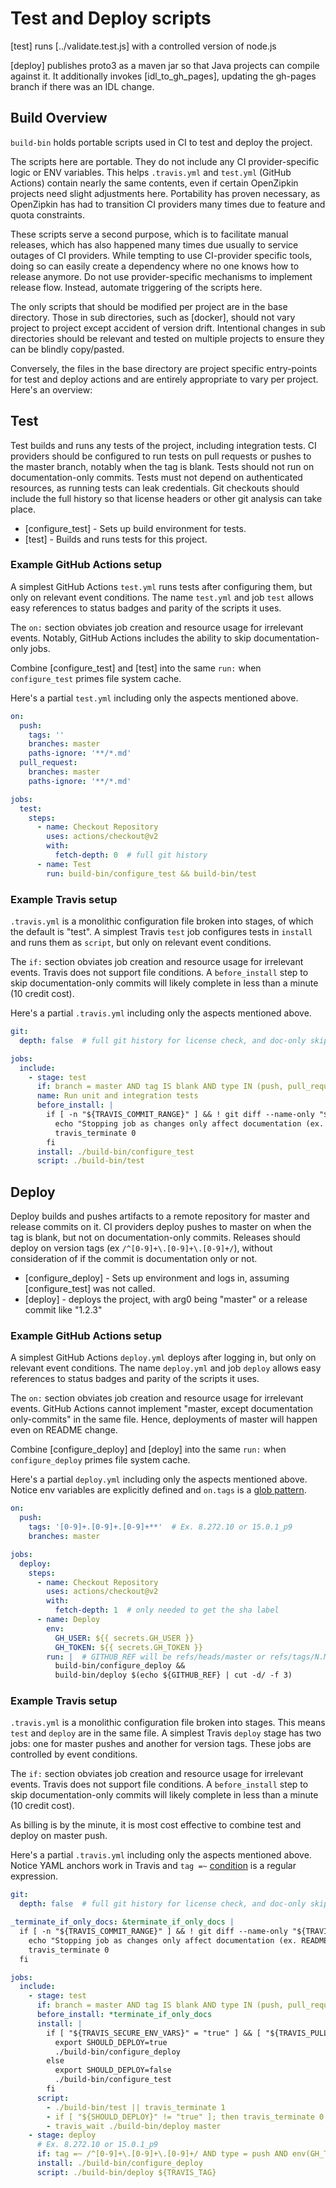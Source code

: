 # Test and Deploy scripts

[test] runs [../validate.test.js] with a controlled version of node.js

[deploy] publishes proto3 as a maven jar so that Java projects can compile against it. It
additionally invokes [idl_to_gh_pages], updating the gh-pages branch if there was an IDL change.

[//]: # (Below here should be standard for all projects)

## Build Overview
`build-bin` holds portable scripts used in CI to test and deploy the project.

The scripts here are portable. They do not include any CI provider-specific logic or ENV variables.
This helps `.travis.yml` and `test.yml` (GitHub Actions) contain nearly the same contents, even if
certain OpenZipkin projects need slight adjustments here. Portability has proven necessary, as
OpenZipkin has had to transition CI providers many times due to feature and quota constraints.

These scripts serve a second purpose, which is to facilitate manual releases, which has also
happened many times due usually to service outages of CI providers. While tempting to use
CI-provider specific tools, doing so can easily create a dependency where no one knows how to
release anymore. Do not use provider-specific mechanisms to implement release flow. Instead,
automate triggering of the scripts here.

The only scripts that should be modified per project are in the base directory. Those in sub
directories, such as [docker], should not vary project to project except accident of version drift.
Intentional changes in sub directories should be relevant and tested on multiple projects to ensure
they can be blindly copy/pasted.

Conversely, the files in the base directory are project specific entry-points for test and deploy
actions and are entirely appropriate to vary per project. Here's an overview:

## Test

Test builds and runs any tests of the project, including integration tests. CI providers should be
configured to run tests on pull requests or pushes to the master branch, notably when the tag is
blank. Tests should not run on documentation-only commits. Tests must not depend on authenticated
resources, as running tests can leak credentials. Git checkouts should include the full history so
that license headers or other git analysis can take place.

 * [configure_test] - Sets up build environment for tests.
 * [test] - Builds and runs tests for this project.

### Example GitHub Actions setup

A simplest GitHub Actions `test.yml` runs tests after configuring them, but only on relevant event
conditions. The name `test.yml` and job `test` allows easy references to status badges and parity of
the scripts it uses.

The `on:` section obviates job creation and resource usage for irrelevant events. Notably, GitHub
Actions includes the ability to skip documentation-only jobs.

Combine [configure_test] and [test] into the same `run:` when `configure_test` primes file system
cache.

Here's a partial `test.yml` including only the aspects mentioned above.
```yaml
on:
  push:
    tags: ''
    branches: master
    paths-ignore: '**/*.md'
  pull_request:
    branches: master
    paths-ignore: '**/*.md'

jobs:
  test:
    steps:
      - name: Checkout Repository
        uses: actions/checkout@v2
        with:
          fetch-depth: 0  # full git history
      - name: Test
        run: build-bin/configure_test && build-bin/test
```

### Example Travis setup
`.travis.yml` is a monolithic configuration file broken into stages, of which the default is "test".
A simplest Travis `test` job configures tests in `install` and runs them as `script`, but only on
relevant event conditions.

The `if:` section obviates job creation and resource usage for irrelevant events. Travis does not
support file conditions. A `before_install` step to skip documentation-only commits will likely
complete in less than a minute (10 credit cost).

Here's a partial `.travis.yml` including only the aspects mentioned above.
```yaml
git:
  depth: false  # full git history for license check, and doc-only skipping

jobs:
  include:
    - stage: test
      if: branch = master AND tag IS blank AND type IN (push, pull_request)
      name: Run unit and integration tests
      before_install: |
        if [ -n "${TRAVIS_COMMIT_RANGE}" ] && ! git diff --name-only "${TRAVIS_COMMIT_RANGE}" -- | grep -qv '\.md$'; then
          echo "Stopping job as changes only affect documentation (ex. README.md)"
          travis_terminate 0
        fi
      install: ./build-bin/configure_test
      script: ./build-bin/test
```

## Deploy

Deploy builds and pushes artifacts to a remote repository for master and release commits on it. CI
providers deploy pushes to master on when the tag is blank, but not on documentation-only commits.
Releases should deploy on version tags (ex `/^[0-9]+\.[0-9]+\.[0-9]+/`), without consideration of if
the commit is documentation only or not.

 * [configure_deploy] - Sets up environment and logs in, assuming [configure_test] was not called.
 * [deploy] - deploys the project, with arg0 being "master" or a release commit like "1.2.3"

### Example GitHub Actions setup

A simplest GitHub Actions `deploy.yml` deploys after logging in, but only on relevant event
conditions. The name `deploy.yml` and job `deploy` allows easy references to status badges and
parity of the scripts it uses.

The `on:` section obviates job creation and resource usage for irrelevant events. GitHub Actions
cannot implement "master, except documentation only-commits" in the same file. Hence, deployments of
master will happen even on README change.

Combine [configure_deploy] and [deploy] into the same `run:` when `configure_deploy` primes file
system cache.

Here's a partial `deploy.yml` including only the aspects mentioned above. Notice env variables are
explicitly defined and `on.tags` is a [glob pattern](https://docs.github.com/en/free-pro-team@latest/actions/reference/workflow-syntax-for-github-actions#filter-pattern-cheat-sheet).
```yaml
on:
  push:
    tags: '[0-9]+.[0-9]+.[0-9]+**'  # Ex. 8.272.10 or 15.0.1_p9
    branches: master

jobs:
  deploy:
    steps:
      - name: Checkout Repository
        uses: actions/checkout@v2
        with:
          fetch-depth: 1  # only needed to get the sha label
      - name: Deploy
        env:
          GH_USER: ${{ secrets.GH_USER }}
          GH_TOKEN: ${{ secrets.GH_TOKEN }}
        run: |  # GITHUB_REF will be refs/heads/master or refs/tags/N.M.L
          build-bin/configure_deploy &&
          build-bin/deploy $(echo ${GITHUB_REF} | cut -d/ -f 3)
```

### Example Travis setup
`.travis.yml` is a monolithic configuration file broken into stages. This means `test` and `deploy`
are in the same file. A simplest Travis `deploy` stage has two jobs: one for master pushes and
another for version tags. These jobs are controlled by event conditions.

The `if:` section obviates job creation and resource usage for irrelevant events. Travis does not
support file conditions. A `before_install` step to skip documentation-only commits will likely
complete in less than a minute (10 credit cost).

As billing is by the minute, it is most cost effective to combine test and deploy on master push.

Here's a partial `.travis.yml` including only the aspects mentioned above. Notice YAML anchors work
in Travis and `tag =~` [condition](https://github.com/travis-ci/travis-conditions) is a regular
expression.
```yaml
git:
  depth: false  # full git history for license check, and doc-only skipping

_terminate_if_only_docs: &terminate_if_only_docs |
  if [ -n "${TRAVIS_COMMIT_RANGE}" ] && ! git diff --name-only "${TRAVIS_COMMIT_RANGE}" -- | grep -qv '\.md$'; then
    echo "Stopping job as changes only affect documentation (ex. README.md)"
    travis_terminate 0
  fi

jobs:
  include:
    - stage: test
      if: branch = master AND tag IS blank AND type IN (push, pull_request)
      before_install: *terminate_if_only_docs
      install: |
        if [ "${TRAVIS_SECURE_ENV_VARS}" = "true" ] && [ "${TRAVIS_PULL_REQUEST}" = "false" ]; then
          export SHOULD_DEPLOY=true
          ./build-bin/configure_deploy
        else
          export SHOULD_DEPLOY=false
          ./build-bin/configure_test
        fi
      script:
        - ./build-bin/test || travis_terminate 1
        - if [ "${SHOULD_DEPLOY}" != "true" ]; then travis_terminate 0; fi
        - travis_wait ./build-bin/deploy master
    - stage: deploy
      # Ex. 8.272.10 or 15.0.1_p9
      if: tag =~ /^[0-9]+\.[0-9]+\.[0-9]+/ AND type = push AND env(GH_TOKEN) IS present
      install: ./build-bin/configure_deploy
      script: ./build-bin/deploy ${TRAVIS_TAG}
```
